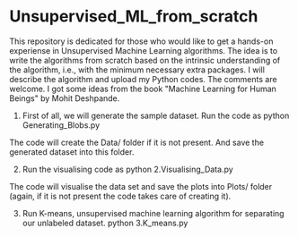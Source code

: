 # Unsupervised_ML_from_scratch
This repository is dedicated for those who would like to get a hands-on experiense in Unsupervised Machine Learning algorithms. The idea is to write the algorithms from scratch based on the intrinsic understanding of the algorithm, i.e., with the minimum necessary extra packages. I will describe the algorithm and upload my Python codes. The comments are welcome. I got some ideas from the book "Machine Learning for Human Beings" by Mohit Deshpande.


1) First of all, we will generate the sample dataset. Run the code as 
python Generating_Blobs.py

The code will create the Data/ folder if it is not present. And save the generated dataset into this folder.

2) Run the visualising code as
python 2.Visualising_Data.py

The code will visualise the data set and save the plots into Plots/ folder (again, if it is not present the code takes care of creating it).

3) Run K-means, unsupervised machine learning algorithm for separating our unlabeled dataset. 
python 3.K_means.py
